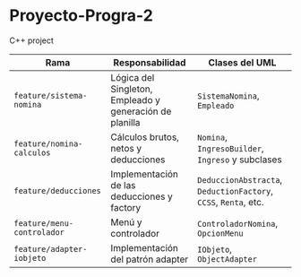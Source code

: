 # Proyecto-Progra-2
C++ project 

| Rama                       | Responsabilidad                                         | Clases del UML                                                  |
| -------------------------- | ------------------------------------------------------- | --------------------------------------------------------------- |
| `feature/sistema-nomina`   | Lógica del Singleton, Empleado y generación de planilla | `SistemaNomina`, `Empleado`                                     |
| `feature/nomina-calculos`  | Cálculos brutos, netos y deducciones                    | `Nomina`, `IngresoBuilder`, `Ingreso` y subclases               |
| `feature/deducciones`      | Implementación de las deducciones y factory             | `DeduccionAbstracta`, `DeductionFactory`, `CCSS`, `Renta`, etc. |
| `feature/menu-controlador` | Menú y controlador                                      | `ControladorNomina`, `OpcionMenu`                               |
| `feature/adapter-iobjeto` | Implementación del patrón adapter                       | `IObjeto`, `ObjectAdapter`                                     |
